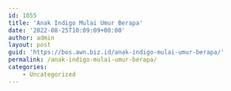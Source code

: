 ```yaml
---
id: 1055
title: 'Anak Indigo Mulai Umur Berapa'
date: '2022-08-25T10:09:09+00:00'
author: admin
layout: post
guid: 'https://bos.awn.biz.id/anak-indigo-mulai-umur-berapa/'
permalink: /anak-indigo-mulai-umur-berapa/
categories:
    - Uncategorized
---
```


